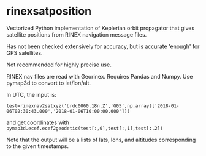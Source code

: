 # rinexsatposition
Vectorized Python implementation of Keplerian orbit propagator that gives satellite positions from RINEX navigation message files.

Has not been checked extensively for accuracy, but is accurate 'enough' for GPS satellites.

Not recommended for highly precise use.

RINEX nav files are read with Georinex. Requires Pandas and Numpy. Use pymap3d to convert to lat/lon/alt. 

In UTC, the input is:

``test=rinexnav2satxyz('brdc0060.18n.Z','G05',np.array(['2018-01-06T02:30:43.000','2018-01-06T10:00:00.000']))``

and get coordinates with 
``pymap3d.ecef.ecef2geodetic(test[:,0],test[:,1],test[:,2])``

Note that the output will be a lists of lats, lons, and altitudes corresponding to the given timestamps.
